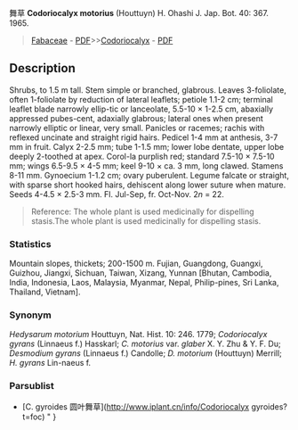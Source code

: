 舞草 **Codoriocalyx motorius** (Houttuyn) H. Ohashi J. Jap. Bot. 40: 367. 1965.

> [Fabaceae](http://www.iplant.cn/info/Fabaceae?t=foc) - [PDF](http://www.iplant.cn/foc/pdf/Fabaceae.pdf)>>[Codoriocalyx](http://www.iplant.cn/info/Codoriocalyx?t=foc) - [PDF](http://www.iplant.cn/foc/pdf/Codoriocalyx.pdf)

## Description

Shrubs, to 1.5 m tall. Stem simple or branched, glabrous. Leaves 3-foliolate, often 1-foliolate by reduction of lateral leaflets; petiole 1.1-2 cm; terminal leaflet blade narrowly ellip-tic or lanceolate, 5.5-10 × 1-2.5 cm, abaxially appressed pubes-cent, adaxially glabrous; lateral ones when present narrowly elliptic or linear, very small. Panicles or racemes; rachis with reflexed uncinate and straight rigid hairs. Pedicel 1-4 mm at anthesis, 3-7 mm in fruit. Calyx 2-2.5 mm; tube 1-1.5 mm; lower lobe dentate, upper lobe deeply 2-toothed at apex. Corol-la purplish red; standard 7.5-10 × 7.5-10 mm; wings 6.5-9.5 × 4-5 mm; keel 9-10 × ca. 3 mm, long clawed. Stamens 8-11 mm. Gynoecium 1-1.2 cm; ovary puberulent. Legume falcate or straight, with sparse short hooked hairs, dehiscent along lower suture when mature. Seeds 4-4.5 × 2.5-3 mm. Fl. Jul-Sep, fr. Oct-Nov. 2*n* = 22.


> Reference: 
> The whole plant is used medicinally for dispelling stasis.The whole plant is used medicinally for dispelling stasis.

### Statistics
Mountain slopes, thickets; 200-1500 m. Fujian, Guangdong, Guangxi, Guizhou, Jiangxi, Sichuan, Taiwan, Xizang, Yunnan [Bhutan, Cambodia, India, Indonesia, Laos, Malaysia, Myanmar, Nepal, Philip-pines, Sri Lanka, Thailand, Vietnam].

### Synonym
*Hedysarum motorium* Houttuyn, Nat. Hist. 10: 246. 1779; *Codoriocalyx gyrans* (Linnaeus f.) Hasskarl; *C. motorius* var. *glaber* X. Y. Zhu & Y. F. Du; *Desmodium gyrans* (Linnaeus f.) Candolle; *D. motorium* (Houttuyn) Merrill; *H. gyrans* Lin-naeus f.

### Parsublist

* [C.  gyroides  圆叶舞草](http://www.iplant.cn/info/Codoriocalyx gyroides?t=foc)
"
}